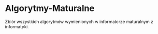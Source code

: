 # Algorytmy-Maturalne
Zbiór wszystkich algorytmów wymienionych w informatorze maturalnym z informatyki.
